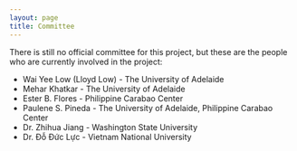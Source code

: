 ```yaml
---
layout: page
title: Committee
---
```


There is still no official committee for this project, but these are the people who are currently involved in the project:

- Wai Yee Low (Lloyd Low) - The University of Adelaide
- Mehar Khatkar - The University of Adelaide
- Ester B. Flores - Philippine Carabao Center
- Paulene S. Pineda - The University of Adelaide, Philippine Carabao Center
- Dr. Zhihua Jiang - Washington State University
- Dr. Đỗ Đức Lực - Vietnam National University
